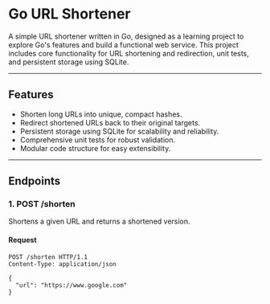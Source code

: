 # Go URL Shortener

A simple URL shortener written in Go, designed as a learning project to explore Go's features and build a functional web service. This project includes core functionality for URL shortening and redirection, unit tests, and persistent storage using SQLite.

---

## Features

- Shorten long URLs into unique, compact hashes.
- Redirect shortened URLs back to their original targets.
- Persistent storage using SQLite for scalability and reliability.
- Comprehensive unit tests for robust validation.
- Modular code structure for easy extensibility.

---

## Endpoints

### **1. POST /shorten**
Shortens a given URL and returns a shortened version.

#### **Request**
```http
POST /shorten HTTP/1.1
Content-Type: application/json

{
  "url": "https://www.google.com"
}
```